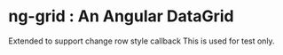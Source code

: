 # ng-grid : An Angular DataGrid 

Extended to support change  row style callback
This is used for test only.

